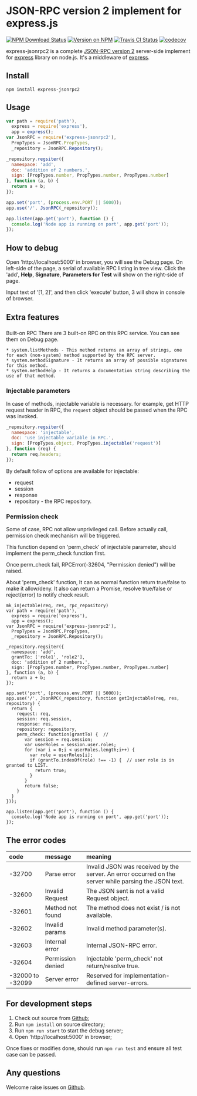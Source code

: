 # JSON-RPC version 2 implement for express.js

[![NPM Download Status](https://img.shields.io/npm/dm/express-jsonrpc2.svg)](https://npmjs.org/package/express-jsonrpc2)
[![Version on NPM](https://img.shields.io/npm/v/express-jsonrpc2.svg?style=flat-square)](https://npmjs.org/package/express-jsonrpc2)
[![Travis CI Status](https://api.travis-ci.org/yuhere/express-jsonrpc2.svg?branch=master)](https://travis-ci.org/yuhere/express-jsonrpc2)
[![codecov](https://codecov.io/gh/yuhere/express-jsonrpc2/branch/master/graph/badge.svg)](https://codecov.io/gh/yuhere/express-jsonrpc2)


express-jsonrpc2 is a complete [JSON-RPC version 2](http://www.jsonrpc.org/specification) server-side implement for [express](https://www.npmjs.com/package/express) library on node.js.
It's a middleware of [express](https://www.npmjs.com/package/express).

## Install

```shell
npm install express-jsonrpc2
```

## Usage

```javascript
var path = require('path'),
  express = require('express'),
  app = express();
var JsonRPC = require('express-jsonrpc2'),
  PropTypes = JsonRPC.PropTypes,
  _repository = JsonRPC.Repository();

_repository.regsiter({
  namespace: 'add',
  doc: 'addition of 2 numbers.',
  sign: [PropTypes.number, PropTypes.number, PropTypes.number]
}, function (a, b) {
  return a + b;
});

app.set('port', (process.env.PORT || 5000));
app.use('/', JsonRPC(_repository));

app.listen(app.get('port'), function () {
  console.log('Node app is running on port', app.get('port'));
});
```

## How to debug

Open 'http://localhost:5000' in browser, you will see the Debug page.
On left-side of the page, a serial of available RPC listing in tree view.
Click the 'add', **Help**, **Signature**, **Parameters for Test** will show on the right-side of page.

Input text of '\[1, 2\]', and then click 'execute' button, 3 will show in console of browser.

## Extra features

### 
Built-on RPC
  There are 3 built-on RPC on this RPC service. You can see them on Debug page.

    * system.listMethods - This method returns an array of strings, one for each (non-system) method supported by the RPC server.
    * system.methodSignature - It returns an array of possible signatures for this method.
    * system.methodHelp - It returns a documentation string describing the  use of that method.

### Injectable parameters

In case of methods, injectable variable is necessary.
for example, get HTTP request header in RPC, 
the `request` object should be passed when the RPC was invoked.

```javascript
_repository.regsiter({
  namespace: 'injectable',
  doc: 'use injectable variable in RPC.',
  sign: [PropTypes.object, PropTypes.injectable('request')]
}, function (req) {
  return req.headers;
});
```

By default follow of options are available for injectable:

  * request
  * session
  * response
  * repository - the RPC repository.

### Permission check

Some of case, RPC not allow unprivileged call.
Before actually call, permission check mechanism will be triggered.

This function depend on 'perm_check' of injectable parameter,
should implement the perm_check function first. 

Once perm_check fail, RPCError(-32604, "Permission denied") will be raised.

About 'perm_check' function, It can as normal function return true/false to make it allow/deny.
It also can return a Promise, resolve true/false or reject(error) to notify check result.

```
mk_injectable(req, res, rpc_repository)
var path = require('path'),
  express = require('express'),
  app = express();
var JsonRPC = require('express-jsonrpc2'),
  PropTypes = JsonRPC.PropTypes,
  _repository = JsonRPC.Repository();

_repository.regsiter({
  namespace: 'add',
  grantTo: ['role1', 'role2'],
  doc: 'addition of 2 numbers.',
  sign: [PropTypes.number, PropTypes.number, PropTypes.number]
}, function (a, b) {
  return a + b;
});

app.set('port', (process.env.PORT || 5000));
app.use('/', JsonRPC(_repository, function getInjectable(req, res, repository) {
  return {
    request: req,
    session: req.session,
    response: res,
    repository: repository,
    perm_check: function(grantTo) {  // 
       var session = req.session;
       var userRoles = session.user.roles;
       for (var i = 0;i < userRoles.length;i++) {
         var role = userRoles[i];
         if (grantTo.indexOf(role) !== -1) {  // user role is in granted to LIST.
           return true;
         }
       }
       return false;
    }
  }
}));

app.listen(app.get('port'), function () {
  console.log('Node app is running on port', app.get('port'));
});

```


## The error codes

| code             | message           | meaning                                                                                               |
|:-----------------| :-----------------|:------------------------------------------------------------------------------------------------------|
| -32700           | Parse error       | Invalid JSON was received by the server. An error occurred on the server while parsing the JSON text. |
| -32600           | Invalid Request   | The JSON sent is not a valid Request object.                                                          |
| -32601           | Method not found  | The method does not exist / is not available.                                                         |
| -32602           | Invalid params    | Invalid method parameter(s).                                                                          |
| -32603           | Internal error    | Internal JSON-RPC error.                                                                              |
| -32604           | Permission denied | Injectable 'perm_check' not return/resolve true.                                                      |
| -32000 to -32099 | Server error      | Reserved for implementation-defined server-errors.                                                    |

## For development steps

  1. Check out source from [Github](https://github.com/yuhere/express-jsonrpc2);
  2. Run `npm install` on source directory;
  3. Run `npm run start` to start the debug server;
  4. Open 'http://localhost:5000' in browser;
  
Once fixes or modifies done, should run `npm run test` and ensure all test case can be passed. 

## Any questions

  Welcome raise issues on [Github](https://github.com/yuhere/express-jsonrpc2/issues).
